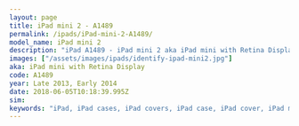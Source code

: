 ```yaml
---
layout: page
title: iPad mini 2 - A1489
permalink: /ipads/iPad-mini-2-A1489/
model_name: iPad mini 2
description: "iPad A1489 - iPad mini 2 aka iPad mini with Retina Display. Best compatible iPad cases for A1489"
images: ["/assets/images/ipads/identify-ipad-mini2.jpg"]
aka: iPad mini with Retina Display
code: A1489
year: Late 2013, Early 2014
date: 2018-06-05T10:18:39.995Z
sim: 
keywords: "iPad, iPad cases, iPad covers, iPad case, iPad cover, iPad mini 2, iPad mini 2 case, A1489 case, A1489 cover, A1489, iPad mini with Retina Display"
---
```


